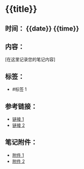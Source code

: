 # {{title}}

## 时间： {{date}} {{time}}

## 内容：

[在这里记录您的笔记内容]

## 标签：

- #标签 1

## 参考链接：

- [链接 1](URL)
- [链接 2](URL)

## 笔记附件：

- [附件 1](附件文件路径)
- [附件 2](附件文件路径)
